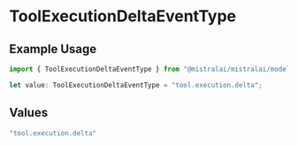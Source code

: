 # ToolExecutionDeltaEventType

## Example Usage

```typescript
import { ToolExecutionDeltaEventType } from "@mistralai/mistralai/models/components";

let value: ToolExecutionDeltaEventType = "tool.execution.delta";
```

## Values

```typescript
"tool.execution.delta"
```